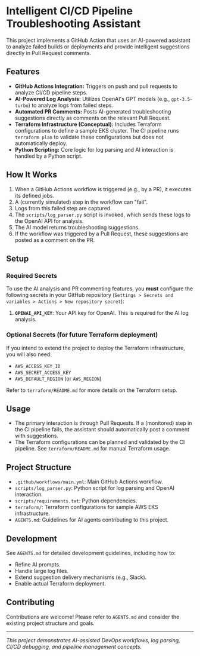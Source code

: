 # Intelligent CI/CD Pipeline Troubleshooting Assistant

This project implements a GitHub Action that uses an AI-powered assistant to analyze failed builds or deployments and provide intelligent suggestions directly in Pull Request comments.

## Features

- **GitHub Actions Integration:** Triggers on push and pull requests to analyze CI/CD pipeline steps.
- **AI-Powered Log Analysis:** Utilizes OpenAI's GPT models (e.g., `gpt-3.5-turbo`) to analyze logs from failed steps.
- **Automated PR Comments:** Posts AI-generated troubleshooting suggestions directly as comments on the relevant Pull Request.
- **Terraform Infrastructure (Conceptual):** Includes Terraform configurations to define a sample EKS cluster. The CI pipeline runs `terraform plan` to validate these configurations but does not automatically deploy.
- **Python Scripting:** Core logic for log parsing and AI interaction is handled by a Python script.

## How It Works

1.  When a GitHub Actions workflow is triggered (e.g., by a PR), it executes its defined jobs.
2.  A (currently simulated) step in the workflow can "fail".
3.  Logs from this failed step are captured.
4.  The `scripts/log_parser.py` script is invoked, which sends these logs to the OpenAI API for analysis.
5.  The AI model returns troubleshooting suggestions.
6.  If the workflow was triggered by a Pull Request, these suggestions are posted as a comment on the PR.

## Setup

### Required Secrets

To use the AI analysis and PR commenting features, you **must** configure the following secrets in your GitHub repository (`Settings > Secrets and variables > Actions > New repository secret`):

1.  **`OPENAI_API_KEY`**: Your API key for OpenAI. This is required for the AI log analysis.

### Optional Secrets (for future Terraform deployment)

If you intend to extend the project to deploy the Terraform infrastructure, you will also need:

-   `AWS_ACCESS_KEY_ID`
-   `AWS_SECRET_ACCESS_KEY`
-   `AWS_DEFAULT_REGION` (or `AWS_REGION`)

Refer to `terraform/README.md` for more details on the Terraform setup.

## Usage

-   The primary interaction is through Pull Requests. If a (monitored) step in the CI pipeline fails, the assistant should automatically post a comment with suggestions.
-   The Terraform configurations can be planned and validated by the CI pipeline. See `terraform/README.md` for manual Terraform usage.

## Project Structure

-   `.github/workflows/main.yml`: Main GitHub Actions workflow.
-   `scripts/log_parser.py`: Python script for log parsing and OpenAI interaction.
-   `scripts/requirements.txt`: Python dependencies.
-   `terraform/`: Terraform configurations for sample AWS EKS infrastructure.
-   `AGENTS.md`: Guidelines for AI agents contributing to this project.

## Development

See `AGENTS.md` for detailed development guidelines, including how to:
-   Refine AI prompts.
-   Handle large log files.
-   Extend suggestion delivery mechanisms (e.g., Slack).
-   Enable actual Terraform deployment.

## Contributing

Contributions are welcome! Please refer to `AGENTS.md` and consider the existing project structure and goals.

---

*This project demonstrates AI-assisted DevOps workflows, log parsing, CI/CD debugging, and pipeline management concepts.*
